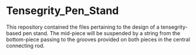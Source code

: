# Tensegrity_Pen_Stand
This repository contained the files pertaining to the design of a tensegrity-based pen stand. The mid-piece will be suspended by a string from the bottom-piece passing to the grooves provided on both pieces in the central connecting rod.
